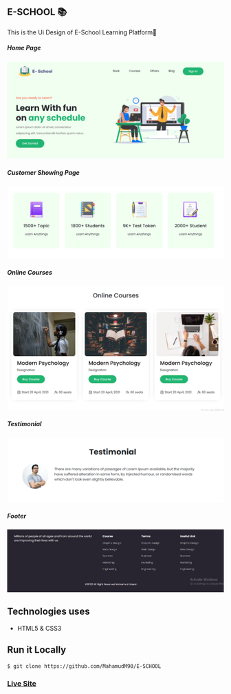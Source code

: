 ## E-SCHOOL 📚

This is the Ui Design of E-School Learning Platform🏫 


##### Home Page
![ScreenShot of Form](screenshots/a.png)




##### Customer Showing Page
![ScreenShot of Form](screenshots/b.png)




##### Online Courses
![ScreenShot of Form](screenshots/c.png)



##### Testimonial
![ScreenShot of Form](screenshots/d.png)




##### Footer
![ScreenShot of Form](screenshots/e.png)






## Technologies uses
 - HTML5 & CSS3





## Run it Locally
```
$ git clone https://github.com/MahamudM90/E-SCHOOL

```
   ###    [Live Site](https://eschoolm90.netlify.app/)

